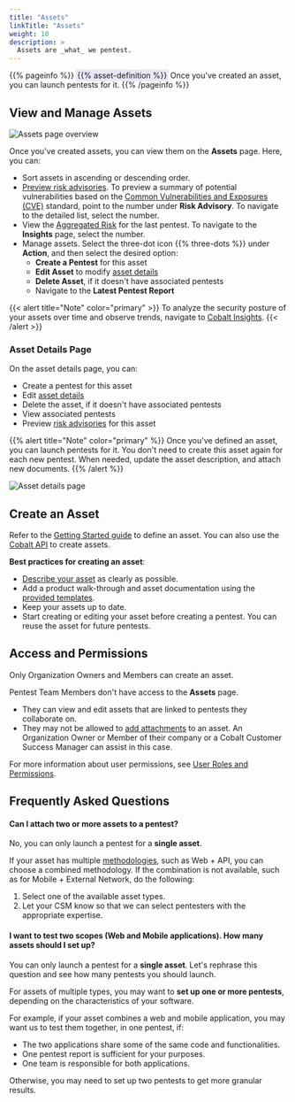 ```yaml
---
title: "Assets"
linkTitle: "Assets"
weight: 10
description: >
  Assets are _what_ we pentest.
---
```


{{% pageinfo %}}
<span style="background-color: #ECE6FA; padding: 2px;">{{% asset-definition %}}</span> Once you've created an asset, you can launch pentests for it.
{{% /pageinfo %}}

## View and Manage Assets

![Assets page overview](/deepdive/AssetsPageOverviewCallouts.png "Assets page overview")

Once you've created assets, you can view them on the **Assets** page. Here, you can:

- Sort assets in ascending or descending order.
- [Preview risk advisories](/platform-deep-dive/assets/risk-advisories/). To preview a summary of potential vulnerabilities based on the [Common Vulnerabilities and Exposures (CVE)](https://www.cve.org/) standard, point to the number under **Risk Advisory**. To navigate to the detailed list, select the number.
- View the [Aggregated Risk](/getting-started/glossary/#aggregated-risk) for the last pentest. To navigate to the **Insights** page, select the number.
- Manage assets. Select the three-dot icon {{% three-dots %}} under **Action**, and then select the desired option:
  - **Create a Pentest** for this asset
  - **Edit Asset** to modify [asset details](/getting-started/assets/#asset-details)
  - **Delete Asset**, if it doesn't have associated pentests
  - Navigate to the **Latest Pentest Report**

{{< alert title="Note" color="primary" >}}
To analyze the security posture of your assets over time and observe trends, navigate to <a href="/platform-deep-dive/assets/insights/">Cobalt Insights</a>.
{{< /alert >}}

### Asset Details Page

On the asset details page, you can:

- Create a pentest for this asset
- Edit [asset details](/getting-started/assets/#asset-details)
- Delete the asset, if it doesn't have associated pentests
- View associated pentests
- Preview [risk advisories](/platform-deep-dive/assets/risk-advisories/) for this asset

{{% alert title="Note" color="primary" %}}
Once you've defined an asset, you can launch pentests for it. You don't need to create this asset again for each new pentest. When needed, update the asset description, and attach new documents.
{{% /alert %}}

![Asset details page](/deepdive/AssetDetails.png "Asset details page")

## Create an Asset

Refer to the [Getting Started guide](/getting-started/assets/) to define an asset. You can also use the [Cobalt API](/apiusecases/create_asset/#create-an-asset) to create assets.

**Best practices for creating an asset**:

- [Describe your asset](/getting-started/assets/asset-description/) as clearly as possible.
- Add a product walk-through and asset documentation using the [provided templates](/getting-started/assets/asset-description/#attachments).
- Keep your assets up to date.
- Start creating or editing your asset before creating a pentest. You can reuse the asset for future pentests.

## Access and Permissions

Only Organization Owners and Members can create an asset.

Pentest Team Members don't have access to the **Assets** page.

- They can view and edit assets that are linked to pentests they collaborate on.
- They may not be allowed to [add attachments](/getting-started/assets/asset-description/#attachments) to an asset. An Organization Owner or Member of their company or a Cobalt Customer Success Manager can assist in this case.

For more information about user permissions, see [User Roles and Permissions](/platform-deep-dive/collaboration/organization/user-roles/).

## Frequently Asked Questions

#### Can I attach two or more assets to a pentest?

No, you can only launch a pentest for a **single asset**.

If your asset has multiple [methodologies](/platform-deep-dive/pentests/pentest-process/methodologies/), such as Web + API, you can choose a combined methodology. If the combination is not available, such as for Mobile + External Network, do the following:

1. Select one of the available asset types.
1. Let your CSM know so that we can select pentesters with the appropriate expertise.

#### I want to test two scopes (Web and Mobile applications). How many assets should I set up?

You can only launch a pentest for a **single asset**. Let's rephrase this question and see how many pentests you should launch.

For assets of multiple types, you may want to **set up one or more pentests**, depending on the characteristics of your software.

For example, if your asset combines a web and mobile application, you may want us to test them together, in one pentest, if:

- The two applications share some of the same code and functionalities.
- One pentest report is sufficient for your purposes.
- One team is responsible for both applications.

Otherwise, you may need to set up two pentests to get more granular results.
